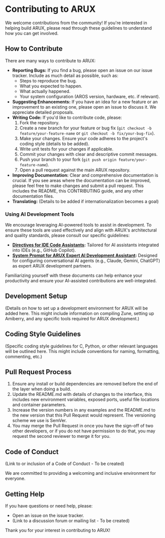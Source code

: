 # Contributing to ARUX

We welcome contributions from the community! If you're interested in helping build ARUX, please read through these guidelines to understand how you can get involved.

## How to Contribute

There are many ways to contribute to ARUX:

*   **Reporting Bugs:** If you find a bug, please open an issue on our issue tracker. Include as much detail as possible, such as:
    *   Steps to reproduce the bug.
    *   What you expected to happen.
    *   What actually happened.
    *   Your system configuration (AROS version, hardware, etc. if relevant).
*   **Suggesting Enhancements:** If you have an idea for a new feature or an improvement to an existing one, please open an issue to discuss it. We appreciate detailed proposals.
*   **Writing Code:** If you'd like to contribute code, please:
    1.  Fork the repository.
    2.  Create a new branch for your feature or bug fix (`git checkout -b feature/your-feature-name` or `git checkout -b fix/your-bug-fix`).
    3.  Make your changes. Ensure your code adheres to the project's coding style (details to be added).
    4.  Write unit tests for your changes if applicable.
    5.  Commit your changes with clear and descriptive commit messages.
    6.  Push your branch to your fork (`git push origin feature/your-feature-name`).
    7.  Open a pull request against the main ARUX repository.
*   **Improving Documentation:** Clear and comprehensive documentation is crucial. If you see areas where the documentation can be improved, please feel free to make changes and submit a pull request. This includes the README, this CONTRIBUTING guide, and any other documentation files.
*   **Translating:** (Details to be added if internationalization becomes a goal)

### Using AI Development Tools

We encourage leveraging AI-powered tools to assist in development. To ensure these tools are used effectively and align with ARUX's architectural and quality standards, please consult our specific guidelines:

*   **[Directives for IDE Code Assistants](ai_development_guidelines/IDE_ASSISTANT_DIRECTIVES.md):** Tailored for AI assistants integrated into IDEs (e.g., GitHub Copilot).
*   **[System Prompt for ARUX Expert AI Development Assistant](ai_development_guidelines/AI_AGENT_SYSTEM_PROMPT.md):** Designed for configuring conversational AI agents (e.g., Claude, Gemini, ChatGPT) as expert ARUX development partners.

Familiarizing yourself with these documents can help enhance your productivity and ensure your AI-assisted contributions are well-integrated.

## Development Setup

(Details on how to set up a development environment for ARUX will be added here. This might include information on compiling Zune, setting up Amiberry, and any specific tools required for ARUX development.)

## Coding Style Guidelines

(Specific coding style guidelines for C, Python, or other relevant languages will be outlined here. This might include conventions for naming, formatting, commenting, etc.)

## Pull Request Process

1.  Ensure any install or build dependencies are removed before the end of the layer when doing a build.
2.  Update the README.md with details of changes to the interface, this includes new environment variables, exposed ports, useful file locations and container parameters.
3.  Increase the version numbers in any examples and the README.md to the new version that this Pull Request would represent. The versioning scheme we use is SemVer.
4.  You may merge the Pull Request in once you have the sign-off of two other developers, or if you do not have permission to do that, you may request the second reviewer to merge it for you.

## Code of Conduct

(Link to or inclusion of a Code of Conduct - To be created)

We are committed to providing a welcoming and inclusive environment for everyone.

## Getting Help

If you have questions or need help, please:
*   Open an issue on the issue tracker.
*   (Link to a discussion forum or mailing list - To be created)

Thank you for your interest in contributing to ARUX!
